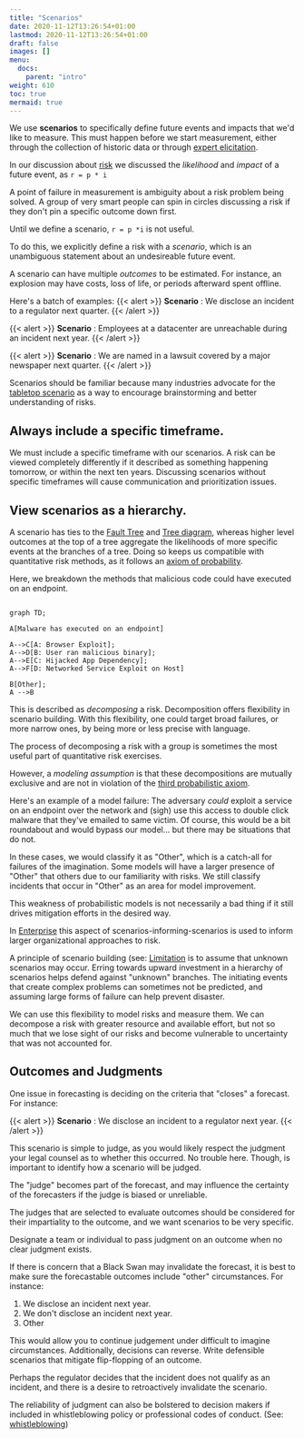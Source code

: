 ```yaml
---
title: "Scenarios"
date: 2020-11-12T13:26:54+01:00
lastmod: 2020-11-12T13:26:54+01:00
draft: false
images: []
menu:
  docs:
    parent: "intro"
weight: 610
toc: true
mermaid: true
---
```


We use **scenarios** to specifically define future events and impacts that we\'d
like to measure. This must happen before we start measurement, either through the collection of historic data or through [expert elicitation](/simple-risk/docs/estimation/expert-elicitation).

In our discussion about [risk](/simple-risk/docs/risk/problems) we discussed the *likelihood* and *impact* of a future
event, as `r = p * i`

A point of failure in measurement is ambiguity about a risk problem
being solved. A group of very smart people can spin in circles
discussing a risk if they don\'t pin a specific outcome down first.

Until we define a scenario, `r = p *i` is not useful. 

To do this, we explicitly define a risk with a *scenario*, which is an
unambiguous statement about an undesireable future event.

A scenario can have multiple *outcomes* to be estimated. For instance,
an explosion may have costs, loss of life, or periods afterward spent offline.

Here\'s a batch of examples:
{{< alert >}}
**Scenario** :
We disclose an incident to a regulator next quarter.
{{< /alert >}}

{{< alert >}}
**Scenario** :
Employees at a datacenter are unreachable during an incident next year.
{{< /alert >}}

{{< alert >}}
**Scenario** :
We are named in a lawsuit covered by a major newspaper next quarter.
{{< /alert >}}

Scenarios should be familiar because many industries advocate for the [tabletop
scenario](https://www.ready.gov/business/testing/exercises) as a way to
encourage brainstorming and better understanding of risks.

## Always include a specific timeframe.

We must include a specific timeframe with our scenarios. A risk can be
viewed completely differently if it described as something happening
tomorrow, or within the next ten years. Discussing scenarios without
specific timeframes will cause communication and prioritization issues.

## View scenarios as a hierarchy.

A scenario has ties to the [Fault
Tree](https://en.wikipedia.org/wiki/Fault_tree_analysis) and [Tree
diagram](https://en.wikipedia.org/wiki/Tree_diagram_(probability_theory)),
whereas higher level outcomes at the top of a tree aggregate the
likelihoods of more specific events at the branches of a tree. Doing so keeps us compatible with quantitative risk methods, as it follows an [axiom of probability](/simple-risk/docs/intro/risk/#probability). 

Here, we breakdown the methods that malicious code could have executed on an endpoint.

```mermaid  

graph TD;  

A[Malware has executed on an endpoint]
  
A-->C[A: Browser Exploit];  
A-->D[B: User ran malicious binary];  
A-->E[C: Hijacked App Dependency];
A-->F[D: Networked Service Exploit on Host]

B[Other];
A -->B
```


This is described as _decomposing_ a risk. Decomposition offers
flexibility in scenario building. With this flexibility, one could
target broad failures, or more narrow ones, by being more or less
precise with language. 

The process of decomposing a risk with a group is sometimes the most useful part of quantitative risk exercises.

However, a _modeling assumption_ is that these decompositions are mutually exclusive and are not in violation of the [third probabilistic axiom](/simple-risk/docs/intro/risk/#probability). 

Here's an example of a model failure: The adversary _could_ exploit a service on an endpoint over the network and (sigh) use this access to double click malware that they've emailed to same victim. Of course, this would be a bit roundabout and would bypass our model... but there may be situations that do not. 

In these cases, we would classify it as "Other", which is a catch-all for failures of the imagination. Some models will have a larger presence of "Other" that others due to our familiarity with risks. We still classify incidents that occur in "Other" as an area for model improvement.

This weakness of probabilistic models is not necessarily a bad thing if it still drives mitigation efforts in the desired way.

In [Enterprise](/simple-risk/docs/enterprise/organizing-risks/) this
aspect of scenarios-informing-scenarios is used to inform larger
organizational approaches to risk.

A principle of scenario building (see: [Limitation](docs/other/principles/#Limitation) is to assume that unknown scenarios may occur. Erring
towards upward investment in a hierarchy of scenarios helps defend
against \"unknown\" branches. The initiating events that create complex
problems can sometimes not be predicted, and assuming large forms of
failure can help prevent disaster.

We can use this flexibility to model risks and measure them. We can
decompose a risk with greater resource and available effort, but not so
much that we lose sight of our risks and become vulnerable to
uncertainty that was not accounted for.

## Outcomes and Judgments

One issue in forecasting is deciding on the criteria that \"closes\" a
forecast. For instance:

{{< alert >}}
**Scenario** : We disclose an incident to a regulator next year.
{{< /alert >}}


This scenario is simple to judge, as you would likely respect the
judgment your legal counsel as to whether this occurred. No trouble here. Though, is important to identify how a scenario will be judged. 

The \"judge\" becomes part of the forecast, and may influence the certainty of the forecasters if the judge is biased or unreliable.

The judges that are selected to evaluate outcomes should be considered
for their impartiality to the outcome, and we want scenarios to be very specific.

Designate a team or individual to pass judgment on an
outcome when no clear judgment exists.

If there is concern that a Black Swan may invalidate the forecast, it is
best to make sure the forecastable outcomes include \"other\"
circumstances. For instance: 

1. We disclose an incident next year.
2. We don't disclose an incident next year.
3. Other

This would allow you to continue judgement under difficult to imagine circumstances. Additionally, decisions can reverse. Write defensible scenarios that mitigate flip-flopping of an outcome. 

Perhaps the regulator decides that the incident does not qualify as an incident, and there is a desire to retroactively invalidate the scenario.

The reliability of judgment can also be bolstered to decision makers if
included in whistleblowing policy or professional codes of conduct.
(See: [whistleblowing](/simple-risk/docs/enterprise/rigor/#whistleblowing-and-complaints))